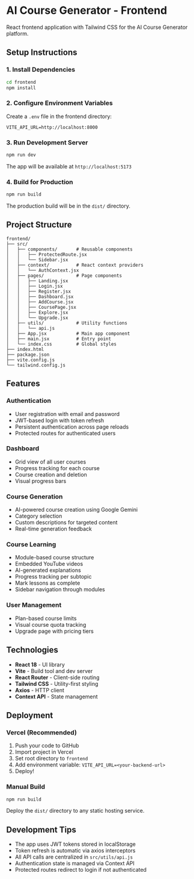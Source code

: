 # AI Course Generator - Frontend

React frontend application with Tailwind CSS for the AI Course Generator platform.

## Setup Instructions

### 1. Install Dependencies

```bash
cd frontend
npm install
```

### 2. Configure Environment Variables

Create a `.env` file in the frontend directory:

```env
VITE_API_URL=http://localhost:8000
```

### 3. Run Development Server

```bash
npm run dev
```

The app will be available at `http://localhost:5173`

### 4. Build for Production

```bash
npm run build
```

The production build will be in the `dist/` directory.

## Project Structure

```
frontend/
├── src/
│   ├── components/       # Reusable components
│   │   ├── ProtectedRoute.jsx
│   │   └── Sidebar.jsx
│   ├── context/          # React context providers
│   │   └── AuthContext.jsx
│   ├── pages/            # Page components
│   │   ├── Landing.jsx
│   │   ├── Login.jsx
│   │   ├── Register.jsx
│   │   ├── Dashboard.jsx
│   │   ├── AddCourse.jsx
│   │   ├── CoursePage.jsx
│   │   ├── Explore.jsx
│   │   └── Upgrade.jsx
│   ├── utils/            # Utility functions
│   │   └── api.js
│   ├── App.jsx           # Main app component
│   ├── main.jsx          # Entry point
│   └── index.css         # Global styles
├── index.html
├── package.json
├── vite.config.js
└── tailwind.config.js
```

## Features

### Authentication
- User registration with email and password
- JWT-based login with token refresh
- Persistent authentication across page reloads
- Protected routes for authenticated users

### Dashboard
- Grid view of all user courses
- Progress tracking for each course
- Course creation and deletion
- Visual progress bars

### Course Generation
- AI-powered course creation using Google Gemini
- Category selection
- Custom descriptions for targeted content
- Real-time generation feedback

### Course Learning
- Module-based course structure
- Embedded YouTube videos
- AI-generated explanations
- Progress tracking per subtopic
- Mark lessons as complete
- Sidebar navigation through modules

### User Management
- Plan-based course limits
- Visual course quota tracking
- Upgrade page with pricing tiers

## Technologies

- **React 18** - UI library
- **Vite** - Build tool and dev server
- **React Router** - Client-side routing
- **Tailwind CSS** - Utility-first styling
- **Axios** - HTTP client
- **Context API** - State management

## Deployment

### Vercel (Recommended)

1. Push your code to GitHub
2. Import project in Vercel
3. Set root directory to `frontend`
4. Add environment variable: `VITE_API_URL=<your-backend-url>`
5. Deploy!

### Manual Build

```bash
npm run build
```

Deploy the `dist/` directory to any static hosting service.

## Development Tips

- The app uses JWT tokens stored in localStorage
- Token refresh is automatic via axios interceptors
- All API calls are centralized in `src/utils/api.js`
- Authentication state is managed via Context API
- Protected routes redirect to login if not authenticated





